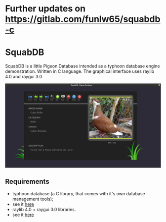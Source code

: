 # Further updates on https://gitlab.com/funlw65/squabdb-c

# SquabDB
SquabDB is a little Pigeon Database intended as a typhoon database engine demonstration. Written in C language.
The graphical interface uses raylib 4.0 and raygui 3.0

![The main form](https://github.com/funlw65/squabdb-c/blob/main/doc/main.png)

## Requirements
- typhoon database (a C library, that comes with it's own database management tools);
- see it [here](https://github.com/funlw65/osdb-typhoon)
- raylib 4.0 + raygui 3.0 libraries.
- see it [here](https://github.com/raysan5/raylib)
